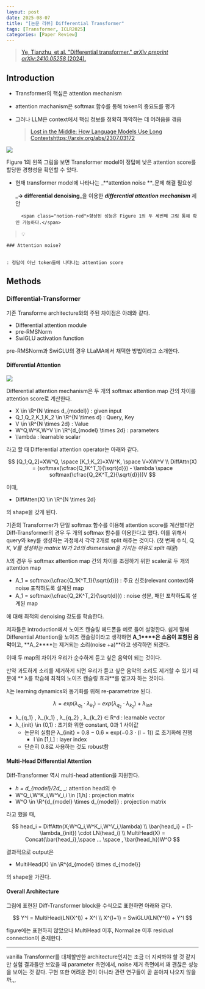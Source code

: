 ```yaml
---
layout: post
date: 2025-08-07
title: "[논문 리뷰] Differential Transformer"
tags: [Transformer, ICLR2025]
categories: [Paper Review]
---
```


> [Ye, Tianzhu, et al. "Differential transformer." ](https://arxiv.org/abs/2410.05258)[_arXiv preprint arXiv:2410.05258_](https://arxiv.org/abs/2410.05258)[ (2024).](https://arxiv.org/abs/2410.05258)



## Introduction

- Transformer의 핵심은 attention mechanism
- attention machanism은 softmax 함수를 통해 token의 중요도를 평가
- 그러나 LLM은 context에서 핵심 정보를 정확히 파악하는 데 어려움을 겪음

	> [Lost in the Middle: How Language Models Use Long Contextshttps://arxiv.org/abs/2307.03172](https://arxiv.org/abs/2307.03172)


![](https://prod-files-secure.s3.us-west-2.amazonaws.com/542b861c-36a8-4051-84e5-8804b6728dba/9083ea56-691a-4752-ae26-47f403431ac8/image.png?X-Amz-Algorithm=AWS4-HMAC-SHA256&X-Amz-Content-Sha256=UNSIGNED-PAYLOAD&X-Amz-Credential=ASIAZI2LB466SEULKR2M%2F20250828%2Fus-west-2%2Fs3%2Faws4_request&X-Amz-Date=20250828T050100Z&X-Amz-Expires=3600&X-Amz-Security-Token=IQoJb3JpZ2luX2VjEEUaCXVzLXdlc3QtMiJHMEUCIQC5jFdbCD%2BBKIVF%2BbU3tV4CKv9Po0EfHd0vLhjB%2FShOAwIgEOec342MKM9iOf6SctcC4dueMHBk0l9xmq4Uni%2FnksMqiAQInf%2F%2F%2F%2F%2F%2F%2F%2F%2F%2FARAAGgw2Mzc0MjMxODM4MDUiDIkgYEnCMtbsppoz%2BircAxXYgF5d1aiEGNI7Gk4HK%2B0juqlj5WQmBX2zDcu54RqKryH4rn95ovwyTHGoS7338HV02yRXE1RsxnNO52%2F0HFrq%2BcvuJbqLwz6gQArd30emG9m2ggMoAkFNZqpG5oZ%2F%2Bg45SW3wUgnpKNwB5YjelZi50IRzcvO3pcPAFstNnPHCT6w9AWEgn5OD9Uh9DGraK0juxNu23IlcHqHtEac%2FM8fyamxdXqEveFMUJXAW9QJiRQ%2BzMHarWHLH3PS0URlI5H2dyJF74bFOjT5UWN%2FxRDNPuAQqjTni0IL%2B9cQSzGlchYa%2BzxfJ5imLor1RKYgi%2FiDBx%2FzlH1m8nxDZ%2FKCDe6PPo4UQQPWfWmACK0Z9aqZnq6aO%2BhEYFX6tB5n6%2Bk2z%2BLb%2FqDJJE15uT%2F4KKMcsTCCvDybftyAhStyiN1omBwMYtf%2F4TghPJPXgpxBHhZufRsuGcL6RoflySdghAziZQfC4exbFKEbPkOdxgo3BJxs1MDHJdqFT%2Bn1CNOFEJ4Y%2BwotJmsfpomoYQzpUGrF8N9oolHuRalkQyQJry9F2liLRe7PDMoZ3A9ZX9n1VOF6gQ8jmIO8dv%2BzTBml5PeU2Eq7SkeCKBkwdofbDaA%2BR%2F3fqj70wpfZO%2FM0zXlQpMLGxv8UGOqUBzDF9bWNYkvplhMDK4Ul3AVEzUOS1Jfm9fHOlJBCKAYvYjqqjEDFc%2BSXjEch5e298ILSU6IYFChhBGpN9KUEJ3HJXzGcAqlpQNls%2FPUhkndf3wiGr8mfk1%2Ftf%2BZd6SOZqKz6bdLbGs8PFMhVbRxxDijuPWcopYDBerE7ah1BxlDQCz%2BCDFs9lkwPPie5RRFApclnd8HFBqD%2BjFTZXNk6EhRCvezJ8&X-Amz-Signature=d6cc8c827fd6e35d4ac94d83f00b268ba11c1bbe79653d816068bc414c70ae9c&X-Amz-SignedHeaders=host&x-amz-checksum-mode=ENABLED&x-id=GetObject)


Figure 1의 왼쪽 그림을 보면 Transformer model이 정답에 낮은 attention score를 할당한 경향성을 확인할 수 있다.

- 현재 transformer model에 나타나는 _**attention noise **_문제 해결 필요성

	_**→ differential denoising**_을 이용한 _**differential attention mechanism**_ 제안


		<span class="notion-red">향상된 성능은 Figure 1의 두 세번째 그림 통해 확인 가능하다.</span>


> 💡 


	### Attention noise?


	: 정답이 아닌 token들에 나타나는 attention score



## Methods



### Differential-Transformer


기존 Transforme architecture와의 주된 차이점은 아래와 같다.

- Differential attention module
- pre-RMSNorm
- SwiGLU activation function

pre-RMSNorm과 SwiGLU의 경우 LLaMA에서 채택한 방법이라고 소개한다.



#### Differential Attention


![](https://prod-files-secure.s3.us-west-2.amazonaws.com/542b861c-36a8-4051-84e5-8804b6728dba/116d70b2-1963-4810-9167-f4c7d8a06e8f/image.png?X-Amz-Algorithm=AWS4-HMAC-SHA256&X-Amz-Content-Sha256=UNSIGNED-PAYLOAD&X-Amz-Credential=ASIAZI2LB466SEULKR2M%2F20250828%2Fus-west-2%2Fs3%2Faws4_request&X-Amz-Date=20250828T050100Z&X-Amz-Expires=3600&X-Amz-Security-Token=IQoJb3JpZ2luX2VjEEUaCXVzLXdlc3QtMiJHMEUCIQC5jFdbCD%2BBKIVF%2BbU3tV4CKv9Po0EfHd0vLhjB%2FShOAwIgEOec342MKM9iOf6SctcC4dueMHBk0l9xmq4Uni%2FnksMqiAQInf%2F%2F%2F%2F%2F%2F%2F%2F%2F%2FARAAGgw2Mzc0MjMxODM4MDUiDIkgYEnCMtbsppoz%2BircAxXYgF5d1aiEGNI7Gk4HK%2B0juqlj5WQmBX2zDcu54RqKryH4rn95ovwyTHGoS7338HV02yRXE1RsxnNO52%2F0HFrq%2BcvuJbqLwz6gQArd30emG9m2ggMoAkFNZqpG5oZ%2F%2Bg45SW3wUgnpKNwB5YjelZi50IRzcvO3pcPAFstNnPHCT6w9AWEgn5OD9Uh9DGraK0juxNu23IlcHqHtEac%2FM8fyamxdXqEveFMUJXAW9QJiRQ%2BzMHarWHLH3PS0URlI5H2dyJF74bFOjT5UWN%2FxRDNPuAQqjTni0IL%2B9cQSzGlchYa%2BzxfJ5imLor1RKYgi%2FiDBx%2FzlH1m8nxDZ%2FKCDe6PPo4UQQPWfWmACK0Z9aqZnq6aO%2BhEYFX6tB5n6%2Bk2z%2BLb%2FqDJJE15uT%2F4KKMcsTCCvDybftyAhStyiN1omBwMYtf%2F4TghPJPXgpxBHhZufRsuGcL6RoflySdghAziZQfC4exbFKEbPkOdxgo3BJxs1MDHJdqFT%2Bn1CNOFEJ4Y%2BwotJmsfpomoYQzpUGrF8N9oolHuRalkQyQJry9F2liLRe7PDMoZ3A9ZX9n1VOF6gQ8jmIO8dv%2BzTBml5PeU2Eq7SkeCKBkwdofbDaA%2BR%2F3fqj70wpfZO%2FM0zXlQpMLGxv8UGOqUBzDF9bWNYkvplhMDK4Ul3AVEzUOS1Jfm9fHOlJBCKAYvYjqqjEDFc%2BSXjEch5e298ILSU6IYFChhBGpN9KUEJ3HJXzGcAqlpQNls%2FPUhkndf3wiGr8mfk1%2Ftf%2BZd6SOZqKz6bdLbGs8PFMhVbRxxDijuPWcopYDBerE7ah1BxlDQCz%2BCDFs9lkwPPie5RRFApclnd8HFBqD%2BjFTZXNk6EhRCvezJ8&X-Amz-Signature=638a091e5a66bbcb1d1f3f8f81f2d9741fb38e1694026fd707c69bf059c807cc&X-Amz-SignedHeaders=host&x-amz-checksum-mode=ENABLED&x-id=GetObject)


Differential attention mechanism은 두 개의 softmax attention map 간의 차이를 attention score로 계산한다.

- X \in \R^{N \times d\_{model}} : given input
- Q\_1,Q\_2,K\_1,K\_2 \in \R^{N \times d} : Query, Key
- V \in \R^{N \times 2d} : Value
- W^Q,W^K,W^V \in \R^{d\_{model} \times 2d} : parameters
- \lambda : learnable scalar

라고 할 때 Differential attention operator는 아래와 같다.


$$
[Q_1;Q_2]=XW^Q, \space [K_1;K_2]=XW^K, \space V=XW^V \\
DiffAttn(X) = (softmax(\cfrac{Q_1K^T_1}{\sqrt{d}}) - \lambda \space softmax(\cfrac{Q_2K^T_2}{\sqrt{d}}))V
$$


이때,

- DiffAtten(X) \in \R^{N \times 2d}

의 shape을 갖게 된다.


기존의 Transformer가 단일 softmax 함수를 이용해 attention score를 계산했다면 Diff-Transformer의 경우 두 개의 softmax 함수를 이용한다고 했다. 이를 위해서 query와 key를 생성하는 과정에서 각각 2개로 split 해주는 것이다. <span class="notion-red">(첫 번째 수식, </span><span class="notion-red">_Q, K, V를 생성하는 matrix W가 2d의 dismension을 가지는 이유도 split 때문_</span><span class="notion-red">)</span>


 λ의 경우 두 softmax attention map 간의 차이를 조정하기 위한 scaler로 두 개의 attention map

- A\_1 = softmax(\cfrac{Q\_1K^T\_1}{\sqrt{d}}) : 주요 신호(relevant context)와 noise 포착하도록 설계된 map
- A\_1 = softmax(\cfrac{Q\_2K^T\_2}{\sqrt{d}}) : noise 성분, 패턴 포착하도록 설계된 map 

에 대해 최적의 denoising 강도를 학습한다.


저자들은 introduction에서 노이즈 캔슬링 헤드폰을 예로 들어 설명한다. 쉽게 말해 Differential Attention을 노이즈 캔슬링이라고 생각하면 **A\_1****은 소음이 포함된 음악**이고, **A\_2****는 제거되는 소리(noise +a)**라고 생각하면 되겠다. 


이때 두 map의 차이가 우리가 순수하게 듣고 싶은 음악이 되는 것이다. 


만약 과도하게 소리를 제거하게 되면 우리가 듣고 싶은 음악의 소리도 제거할 수 있기 때문에 ** λ를 학습해 최적의 노이즈 캔슬링 효과**를 얻고자 하는 것이다.


λ는 learning dynamics와 동기화를 위해 re-parametrize 된다.


$$
\lambda = exp(\lambda_{q_1} \cdot \lambda_{k_1}) - exp(\lambda_{q_2} \cdot \lambda_{k_2}) + \lambda_{init}
$$

- λ\_{q\_1} , λ\_{k\_1} , λ\_{q\_2} , λ\_{k\_2} ∈ R^d : learnable vector
- λ\_{init} \in (0,1) : 초기화 위한 constant, 0과 1 사이값
	- 논문의 실험은 λ\_{init} = 0.8 − 0.6 × exp(−0.3 · (l − 1)) 로 초기화해 진행
		- l \in [1,L] : layer index
	- 단순히 0.8로 사용하는 것도 robust함


#### **Multi-Head Differential Attention**


Diff-Transformer 역시 multi-head attention을 지원한다.

- _h = d\_{model}/2d__ _: attention head의 수
- W^Q\_i,W^K\_i,W^V\_i,i \in [1,h] : projection matrix
- W^O \in \R^{d\_{model} \times d\_{model}} : projection matrix

라고 했을 때,


$$
head_i = DiffAttn(X;W^Q_i,W^K_i,W^V_i,\lambda) \\
\bar{head_i} = (1-\lambda_{init}) \cdot LN(head_i) \\
MultiHead(X) = Concat(\bar{head_i},\space ... \space , \bar{head_h})W^O
$$


결과적으로 output은

- MultiHead(X) \in \R^{d\_{model} \times d\_{model}}

의 shape을 가진다.



#### Overall Architecture


그림에 표현된 Diff-Transformer block을 수식으로 표현하면 아래와 같다.


$$
Y^l = MultiHead(LN(X^l)) + X^l \\
X^{l+1} = SwiGLU(LN(Y^l)) + Y^l
$$


figure에는 표현하지 않았으나 MultiHead 이후, Normalize 이후 residual connection이 존재한다.


---


vanilla Transformer를 대체할만한 architecture인지는 조금 더 지켜봐야 할 것 같지만 실험 결과들만 보았을 때 parameter 측면에서, noise 제거 측면에서 꽤 괜찮은 성능을 보이는 것 같다. 구현 또한 어려운 편이 아니라 관련 연구들이 곧 쏟아져 나오지 않을까,,,

